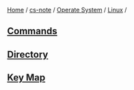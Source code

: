 [Home](https://mengxianbin.github.io) /
[cs-note](https://mengxianbin.github.io/cs-note/content) /
[Operate System](https://mengxianbin.github.io/cs-note/content/Operate%20System) /
[Linux](https://mengxianbin.github.io/cs-note/content/Operate%20System/Linux) /

## [Commands](https://mengxianbin.github.io/cs-note/content/Operate%20System/Linux/Commands)

## [Directory](https://mengxianbin.github.io/cs-note/content/Operate%20System/Linux/Directory)

## [Key Map](https://mengxianbin.github.io/cs-note/content/Operate%20System/Linux/Key%20Map)
